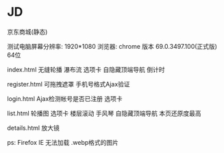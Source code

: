 # JD
京东商城(静态)

测试电脑屏幕分辨率: 1920*1080
浏览器: chrome 版本 69.0.3497.100(正式版) 64位



index.html
无缝轮播    瀑布流    选项卡    自隐藏顶端导航    倒计时

register.html
可拖拽遮罩    手机号格式Ajax验证

login.html
Ajax检测帐号是否已注册    选项卡

list.html
轮播图    选项卡    楼层滚动    手风琴    自隐藏顶端导航    本页还原度最高

details.html
放大镜



ps: Firefox   IE  无法加载 .webp格式的图片

